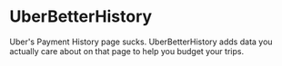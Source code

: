 UberBetterHistory
===================

Uber's Payment History page sucks. UberBetterHistory adds data you actually care about on that page to help you budget your trips.

